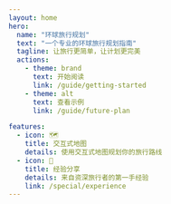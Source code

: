 ```yaml
---
layout: home
hero:
  name: "环球旅行规划"
  text: "一个专业的环球旅行规划指南"
  tagline: 让旅行更简单，让计划更完美
  actions:
    - theme: brand
      text: 开始阅读
      link: /guide/getting-started
    - theme: alt
      text: 查看示例
      link: /guide/future-plan

features:
  - icon: 🗺️
    title: 交互式地图
    details: 使用交互式地图规划你的旅行路线
  - icon: 📝
    title: 经验分享
    details: 来自资深旅行者的第一手经验
    link: /special/experience
---
```


<script setup>
import { onMounted, ref } from 'vue'
import MapboxGlobal from './components/MapboxGlobal.vue'

const showMap = ref(false)

onMounted(() => {
  // 延迟一下再显示地图组件
  setTimeout(() => {
    showMap.value = true
  }, 500)
})
</script>

<ClientOnly>
  <div v-if="showMap">
    <MapboxGlobal />
  </div>
</ClientOnly>

<style>
:root {
  --vp-home-hero-name-color: transparent;
  --vp-home-hero-name-background: -webkit-linear-gradient(120deg, #3eaf7c 30%, #42d392);
}

/* 调整主要内容的层级 */
.VPHome {
  position: relative;
  z-index: 1;
  background: transparent;
}

/* 确保 hero 部分在地图上层 */
.VPHero {
  position: relative;
  z-index: 2;
  background: transparent;
}

/* 确保 features 部分在地图上层 */
.VPFeatures {
  position: relative;
  z-index: 2;
  background: transparent;
}

/* 可选：添加半透明背景使文字更易读 */
.VPHero .container {
  background-color: rgba(255, 255, 255, 0.8);
  padding: 20px;
  border-radius: 10px;
}

.VPFeatures .container {
  background-color: rgba(255, 255, 255, 0.8);
  padding: 20px;
  border-radius: 10px;
}
</style>


